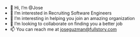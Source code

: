 - 👋 Hi, I’m @Jose
- 👀 I’m interested in Recruiting Software Engineers 
- 🌱 I’m interesting in helping you join an amazing organization 
- 💞️ I’m looking to collaborate on finding you a better job 
- 📫 You can reach me at joseguzman@fullstory.com

<!---
Josefullstory/Josefullstory is a ✨ special ✨ repository because its `README.md` (this file) appears on your GitHub profile.
You can click the Preview link to take a look at your changes.
--->
